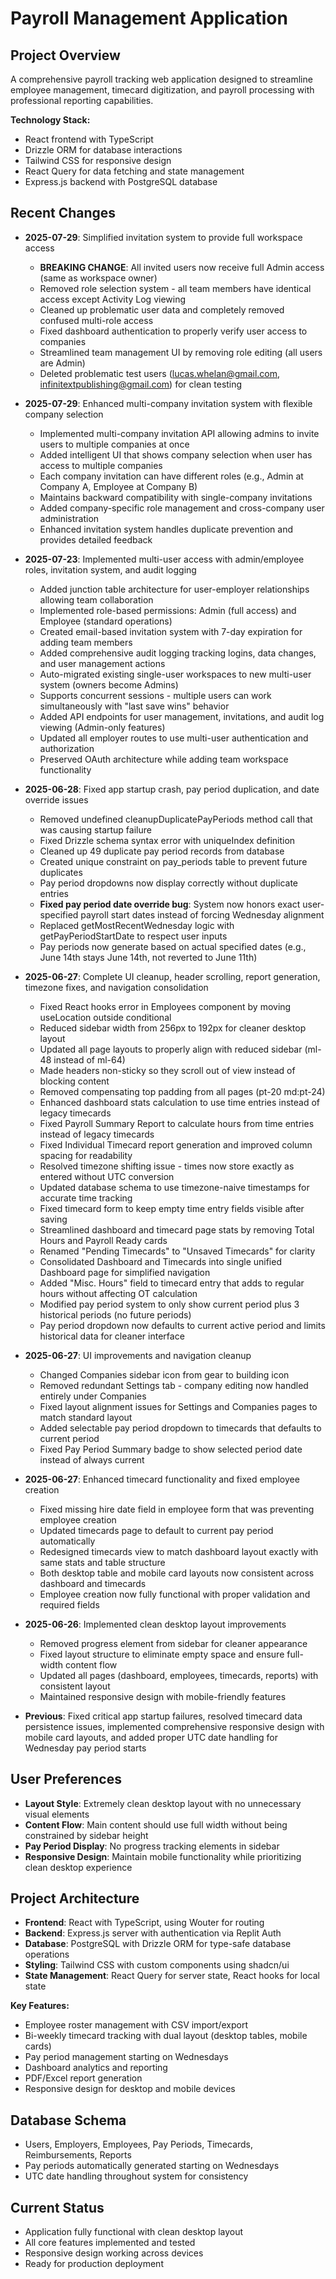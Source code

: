 # Payroll Management Application

## Project Overview
A comprehensive payroll tracking web application designed to streamline employee management, timecard digitization, and payroll processing with professional reporting capabilities.

**Technology Stack:**
- React frontend with TypeScript
- Drizzle ORM for database interactions
- Tailwind CSS for responsive design
- React Query for data fetching and state management
- Express.js backend with PostgreSQL database

## Recent Changes
- **2025-07-29**: Simplified invitation system to provide full workspace access
  - **BREAKING CHANGE**: All invited users now receive full Admin access (same as workspace owner)
  - Removed role selection system - all team members have identical access except Activity Log viewing
  - Cleaned up problematic user data and completely removed confused multi-role access
  - Fixed dashboard authentication to properly verify user access to companies
  - Streamlined team management UI by removing role editing (all users are Admin)
  - Deleted problematic test users (lucas.whelan@gmail.com, infinitextpublishing@gmail.com) for clean testing

- **2025-07-29**: Enhanced multi-company invitation system with flexible company selection
  - Implemented multi-company invitation API allowing admins to invite users to multiple companies at once
  - Added intelligent UI that shows company selection when user has access to multiple companies
  - Each company invitation can have different roles (e.g., Admin at Company A, Employee at Company B)
  - Maintains backward compatibility with single-company invitations
  - Added company-specific role management and cross-company user administration
  - Enhanced invitation system handles duplicate prevention and provides detailed feedback

- **2025-07-23**: Implemented multi-user access with admin/employee roles, invitation system, and audit logging
  - Added junction table architecture for user-employer relationships allowing team collaboration
  - Implemented role-based permissions: Admin (full access) and Employee (standard operations)
  - Created email-based invitation system with 7-day expiration for adding team members
  - Added comprehensive audit logging tracking logins, data changes, and user management actions
  - Auto-migrated existing single-user workspaces to new multi-user system (owners become Admins)
  - Supports concurrent sessions - multiple users can work simultaneously with "last save wins" behavior
  - Added API endpoints for user management, invitations, and audit log viewing (Admin-only features)
  - Updated all employer routes to use multi-user authentication and authorization
  - Preserved OAuth architecture while adding team workspace functionality

- **2025-06-28**: Fixed app startup crash, pay period duplication, and date override issues
  - Removed undefined cleanupDuplicatePayPeriods method call that was causing startup failure
  - Fixed Drizzle schema syntax error with uniqueIndex definition
  - Cleaned up 49 duplicate pay period records from database
  - Created unique constraint on pay_periods table to prevent future duplicates
  - Pay period dropdowns now display correctly without duplicate entries
  - **Fixed pay period date override bug**: System now honors exact user-specified payroll start dates instead of forcing Wednesday alignment
  - Replaced getMostRecentWednesday logic with getPayPeriodStartDate to respect user inputs
  - Pay periods now generate based on actual specified dates (e.g., June 14th stays June 14th, not reverted to June 11th)

- **2025-06-27**: Complete UI cleanup, header scrolling, report generation, timezone fixes, and navigation consolidation
  - Fixed React hooks error in Employees component by moving useLocation outside conditional
  - Reduced sidebar width from 256px to 192px for cleaner desktop layout
  - Updated all page layouts to properly align with reduced sidebar (ml-48 instead of ml-64)
  - Made headers non-sticky so they scroll out of view instead of blocking content
  - Removed compensating top padding from all pages (pt-20 md:pt-24)
  - Enhanced dashboard stats calculation to use time entries instead of legacy timecards
  - Fixed Payroll Summary Report to calculate hours from time entries instead of legacy timecards
  - Fixed Individual Timecard report generation and improved column spacing for readability
  - Resolved timezone shifting issue - times now store exactly as entered without UTC conversion
  - Updated database schema to use timezone-naive timestamps for accurate time tracking
  - Fixed timecard form to keep empty time entry fields visible after saving
  - Streamlined dashboard and timecard page stats by removing Total Hours and Payroll Ready cards
  - Renamed "Pending Timecards" to "Unsaved Timecards" for clarity
  - Consolidated Dashboard and Timecards into single unified Dashboard page for simplified navigation
  - Added "Misc. Hours" field to timecard entry that adds to regular hours without affecting OT calculation
  - Modified pay period system to only show current period plus 3 historical periods (no future periods)
  - Pay period dropdown now defaults to current active period and limits historical data for cleaner interface

- **2025-06-27**: UI improvements and navigation cleanup
  - Changed Companies sidebar icon from gear to building icon
  - Removed redundant Settings tab - company editing now handled entirely under Companies
  - Fixed layout alignment issues for Settings and Companies pages to match standard layout
  - Added selectable pay period dropdown to timecards that defaults to current period
  - Fixed Pay Period Summary badge to show selected period date instead of always current

- **2025-06-27**: Enhanced timecard functionality and fixed employee creation
  - Fixed missing hire date field in employee form that was preventing employee creation
  - Updated timecards page to default to current pay period automatically
  - Redesigned timecards view to match dashboard layout exactly with same stats and table structure
  - Both desktop table and mobile card layouts now consistent across dashboard and timecards
  - Employee creation now fully functional with proper validation and required fields

- **2025-06-26**: Implemented clean desktop layout improvements
  - Removed progress element from sidebar for cleaner appearance
  - Fixed layout structure to eliminate empty space and ensure full-width content flow
  - Updated all pages (dashboard, employees, timecards, reports) with consistent layout
  - Maintained responsive design with mobile-friendly features

- **Previous**: Fixed critical app startup failures, resolved timecard data persistence issues, implemented comprehensive responsive design with mobile card layouts, and added proper UTC date handling for Wednesday pay period starts

## User Preferences
- **Layout Style**: Extremely clean desktop layout with no unnecessary visual elements
- **Content Flow**: Main content should use full width without being constrained by sidebar height
- **Pay Period Display**: No progress tracking elements in sidebar
- **Responsive Design**: Maintain mobile functionality while prioritizing clean desktop experience

## Project Architecture
- **Frontend**: React with TypeScript, using Wouter for routing
- **Backend**: Express.js server with authentication via Replit Auth
- **Database**: PostgreSQL with Drizzle ORM for type-safe database operations
- **Styling**: Tailwind CSS with custom components using shadcn/ui
- **State Management**: React Query for server state, React hooks for local state

**Key Features:**
- Employee roster management with CSV import/export
- Bi-weekly timecard tracking with dual layout (desktop tables, mobile cards)
- Pay period management starting on Wednesdays
- Dashboard analytics and reporting
- PDF/Excel report generation
- Responsive design for desktop and mobile devices

## Database Schema
- Users, Employers, Employees, Pay Periods, Timecards, Reimbursements, Reports
- Pay periods automatically generated starting on Wednesdays
- UTC date handling throughout system for consistency

## Current Status
- Application fully functional with clean desktop layout
- All core features implemented and tested
- Responsive design working across devices
- Ready for production deployment